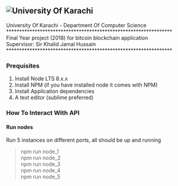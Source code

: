 ## ![University Of Karachi](https://github.com/riazahmed0147/blockchain/blob/master/img/logo.png)
 University Of Karachi - Department Of Computer Science
 **************************************************************** <br>
  Final Year project (2018) for bitcoin blockchain application    <br>
  			Supervisor: Sir Khalid Jamal Hussain		          <br>
 **************************************************************** <br>

### Prequisites
1. Install Node LTS 8.x.x 
2. Install NPM (if you have installed node it comes with NPM)
3. Install Application dependencies
4. A text editor (sublime preferred)

### How To Interact With API

#### Run nodes
Run 5 instances on different ports, all should be up and running
> npm run node_1 <br>
> npm run node_2 <br>
> npm run node_3 <br>
> npm run node_4 <br>
> npm run node_5 <br>